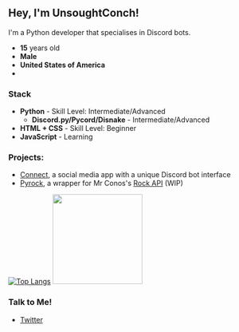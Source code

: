 ## Hey, I'm UnsoughtConch!

I'm a Python developer that specialises in Discord bots. 
- **15** years old
- **Male**
- **United States of America**
- 

### Stack
- **Python** - Skill Level: Intermediate/Advanced
  - **Discord.py/Pycord/Disnake** - Intermediate/Advanced
- **HTML + CSS** - Skill Level: Beginner
- **JavaScript** - Learning

### Projects:
- [Connect](https://connect.conchdev.com), a social media app with a unique Discord bot interface
- [Pyrock](https://github.com/ConchDev/pyrock), a wrapper for Mr Conos's [Rock API](https://github.com/mr-conos/Rock-API) (WIP)

[![Top Langs](https://github-readme-stats.vercel.app/api/top-langs/?username=ConchDev&exclude_repo=github-readme-stats,anuraghazra.github.io)](https://github.com/anuraghazra/github-readme-stats) <img height="180em" src="https://github-readme-stats.vercel.app/api?username=ConchDev&show_icons=true&hide_border=true&&count_private=true&include_all_commits=true" />

### Talk to Me!

- [Twitter](https://twitter.com/UnsoughtConch)
